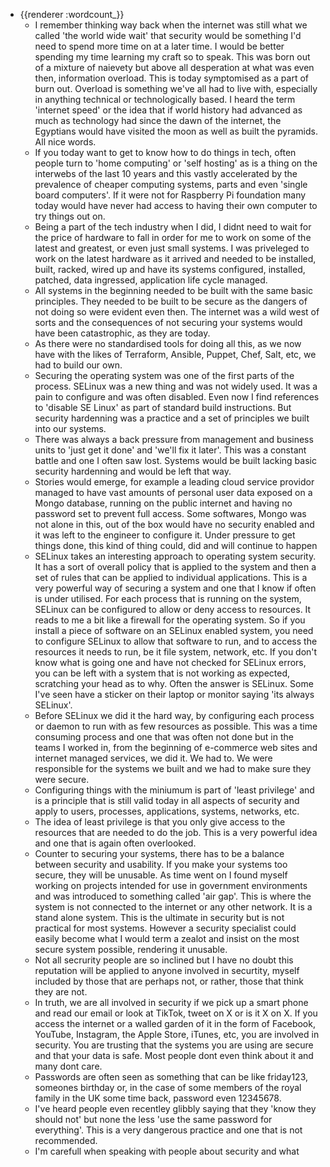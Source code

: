 - {{renderer :wordcount_}}
	- I remember thinking way back when the internet was still what we called 'the world wide wait' that security would be something I'd need to spend more time on at a later time. I would be better spending my time learning my craft so to speak. This was born out of a mixture of naievety but above all desperation at what was even then, information overload. This is today symptomised as a part of burn out. Overload is something we've all had to live with, especially in anything technical or technologically based. I heard the term 'internet speed' or the idea that if world history had advanced as much as technology had since the dawn of the internet, the Egyptians would have visited the moon as well as built the pyramids. All nice words.
	- If you today want to get to know how to do things in tech, often people turn to 'home computing' or 'self hosting' as is a thing on the interwebs of the last 10 years and this vastly accelerated by the prevalence of cheaper computing systems, parts and even 'single board computers'. If it were not for Raspberry Pi foundation many today would have never had access to having their own computer to try things out on.
	- Being a part of the tech industry when I did, I didnt need to wait for the price of hardware to fall in order for me to work on some of the latest and greatest, or even just small systems. I was priveleged to work on the latest hardware as it arrived and needed to be installed, built, racked, wired up and have its systems configured, installed, patched, data ingressed, application life cycle managed. 
	- All systems in the beginning needed to be built with the same basic principles. They needed to be built to be secure as the dangers of not doing so were evident even then. The internet was a wild west of sorts and the consequences of not securing your systems would have been catastrophic, as they are today. 
	- As there were no standardised tools for doing all this, as we now have with the likes of Terraform, Ansible, Puppet, Chef, Salt, etc, we had to build our own. 
	- Securing the operating system was one of the first parts of the process. SELinux was a new thing and was not widely used. It was a pain to configure and was often disabled. Even now I find references to 'disable SE Linux' as part of standard build instructions. But security hardenning was a practice and a set of principles we built into our systems. 
	- There was always a back pressure from management and business units to 'just get it done' and 'we'll fix it later'. This was a constant battle and one I often saw lost. Systems would be built lacking basic security hardenning and would be left that way.
	- Stories would emerge, for example a leading cloud service providor managed to have vast amounts of personal user data exposed on a Mongo database, running on the public internet and having no password set to prevent full access. Some softwares, Mongo was not alone in this, out of the box would have no security enabled and it was left to the engineer to configure it. Under pressure to get things done, this kind of thing could, did and will continue to happen
	- SELinux takes an interesting approach to operating system security. It has a sort of overall policy that is applied to the system and then a set of rules that can be applied to individual applications. This is a very powerful way of securing a system and one that I know if often is under utilised. For each process that is running on the system, SELinux can be configured to allow or deny access to resources. It reads to me a bit like a firewall for the operating system. So if you install a piece of software on an SELinux enabled system, you need to configure SELinux to allow that software to run, and to access the resources it needs to run, be it file system, network, etc. If you don't know what is going one and have not checked for SELinux errors, you can be left with a system that is not working as expected, scratching your head as to why. Often the answer is SELinux. Some I've seen have a sticker on their laptop or monitor saying 'its always SELinux'.
	- Before SELinux we did it the hard way, by configuring each process or daemon to run with as few resources as possible. This was a time consuming process and one that was often not done but in the teams I worked in, from the beginning of e-commerce web sites and internet managed services, we did it. We had to. We were responsible for the systems we built and we had to make sure they were secure.
	- Configuring things with the miniumum is part of 'least privilege' and is a principle that is still valid today in all aspects of security and apply to users, processes, applications, systems, networks, etc.
	- The idea of least privilege is that you only give access to the resources that are needed to do the job. This is a very powerful idea and one that is again often overlooked.
	- Counter to securing your systems, there has to be a balance between security and usability. If you make your systems too secure, they will be unusable. As time went on I found myself working on projects intended for use in government environments and was introduced to something called 'air gap'. This is where the system is not connected to the internet or any other network. It is a stand alone system. This is the ultimate in security but is not practical for most systems. However a security specialist could easily become what I would term a zealot and insist on the most secure system possible, rendering it unusable.
	- Not all secrurity people are so inclined but I have no doubt this reputation will be applied to anyone involved in securtity, myself included by those that are perhaps not, or rather, those that think they are not. 
	- In truth, we are all involved in security if we pick up a smart phone and read our email or look at TikTok, tweet on X or is it X on X. If you access the internet or a walled garden of it in the form of Facebook, YouTube, Instagram, the Apple Store, iTunes, etc, you are involved in security. You are trusting that the systems you are using are secure and that your data is safe. Most people dont even think about it and many dont care.
	- Passwords are often seen as something that can be like friday123, someones birthday or, in the case of some members of the royal family in the UK some time back, password even 12345678. 
	- I've heard people even recentley glibbly saying that they 'know they should not' but none the less 'use the same password for everything'. This is a very dangerous practice and one that is not recommended.
	- I'm carefull when speaking with people about security and what 
